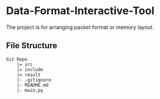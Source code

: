 Data-Format-Interactive-Tool
================================================

The project is for arranging packet format or memory layout.

## File Structure

```
Git Repo
    |= src
    |= include
    |= result
    |- .gitignore
    |- README.md
    |- main.py
```